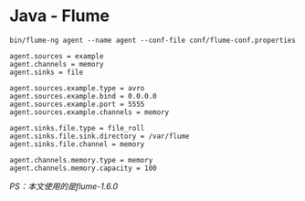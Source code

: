 # Java - Flume

`bin/flume-ng agent --name agent --conf-file conf/flume-conf.properties`

```text
agent.sources = example
agent.channels = memory
agent.sinks = file

agent.sources.example.type = avro
agent.sources.example.bind = 0.0.0.0
agent.sources.example.port = 5555
agent.sources.example.channels = memory

agent.sinks.file.type = file_roll
agent.sinks.file.sink.directory = /var/flume
agent.sinks.file.channel = memory

agent.channels.memory.type = memory
agent.channels.memory.capacity = 100
```

*PS：本文使用的是flume-1.6.0*